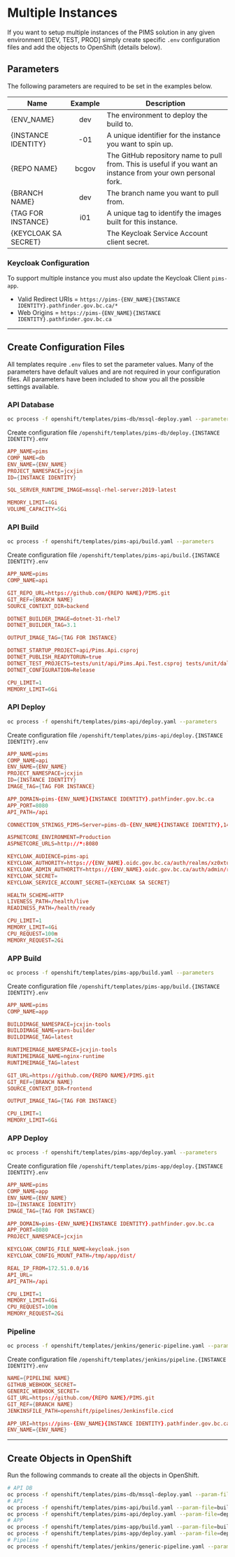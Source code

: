 # Multiple Instances

If you want to setup multiple instances of the PIMS solution in any given environment [DEV, TEST, PROD] simply create specific `.env` configuration files and add the objects to OpenShift (details below).

## Parameters

The following parameters are required to be set in the examples below.

| Name                 | Example | Description                                                                                                  |
| -------------------- | :-----: | ------------------------------------------------------------------------------------------------------------ |
| {ENV_NAME}           |   dev   | The environment to deploy the build to.                                                                      |
| {INSTANCE IDENTITY}  |   -01   | A unique identifier for the instance you want to spin up.                                                    |
| {REPO NAME}          |  bcgov  | The GitHub repository name to pull from. This is useful if you want an instance from your own personal fork. |
| {BRANCH NAME}        |   dev   | The branch name you want to pull from.                                                                       |
| {TAG FOR INSTANCE}   |   i01   | A unique tag to identify the images built for this instance.                                                 |
| {KEYCLOAK SA SECRET} |         | The Keycloak Service Account client secret.                                                                  |

### Keycloak Configuration

To support multiple instance you must also update the Keycloak Client `pims-app`.

- Valid Redirect URIs = `https://pims-{ENV_NAME}{INSTANCE IDENTITY}.pathfinder.gov.bc.ca/*`
- Web Origins = `https://pims-{ENV_NAME}{INSTANCE IDENTITY}.pathfinder.gov.bc.ca`

---

## Create Configuration Files

All templates require `.env` files to set the parameter values.
Many of the parameters have default values and are not required in your configuration files.
All parameters have been included to show you all the possible settings available.

### API Database

```bash
oc process -f openshift/templates/pims-db/mssql-deploy.yaml --parameters
```

Create configuration file `/openshift/templates/pims-db/deploy.{INSTANCE IDENTITY}.env`

```conf
APP_NAME=pims
COMP_NAME=db
ENV_NAME={ENV_NAME}
PROJECT_NAMESPACE=jcxjin
ID={INSTANCE IDENTITY}

SQL_SERVER_RUNTIME_IMAGE=mssql-rhel-server:2019-latest

MEMORY_LIMIT=4Gi
VOLUME_CAPACITY=5Gi
```

### API Build

```bash
oc process -f openshift/templates/pims-api/build.yaml --parameters
```

Create configuration file `/openshift/templates/pims-api/build.{INSTANCE IDENTITY}.env`

```conf
APP_NAME=pims
COMP_NAME=api

GIT_REPO_URL=https://github.com/{REPO NAME}/PIMS.git
GIT_REF={BRANCH NAME}
SOURCE_CONTEXT_DIR=backend

DOTNET_BUILDER_IMAGE=dotnet-31-rhel7
DOTNET_BUILDER_TAG=3.1

OUTPUT_IMAGE_TAG={TAG FOR INSTANCE}

DOTNET_STARTUP_PROJECT=api/Pims.Api.csproj
DOTNET_PUBLISH_READYTORUN=true
DOTNET_TEST_PROJECTS=tests/unit/api/Pims.Api.Test.csproj tests/unit/dal/Pims.Dal.Test.csproj
DOTNET_CONFIGURATION=Release

CPU_LIMIT=1
MEMORY_LIMIT=6Gi
```

### API Deploy

```bash
oc process -f openshift/templates/pims-api/deploy.yaml --parameters
```

Create configuration file `/openshift/templates/pims-api/deploy.{INSTANCE IDENTITY}.env`

```conf
APP_NAME=pims
COMP_NAME=api
ENV_NAME={ENV_NAME}
PROJECT_NAMESPACE=jcxjin
ID={INSTANCE IDENTITY}
IMAGE_TAG={TAG FOR INSTANCE}

APP_DOMAIN=pims-{ENV_NAME}{INSTANCE IDENTITY}.pathfinder.gov.bc.ca
APP_PORT=8080
API_PATH=/api

CONNECTION_STRINGS_PIMS=Server=pims-db-{ENV_NAME}{INSTANCE IDENTITY},1433;User ID=sa;Database=pims

ASPNETCORE_ENVIRONMENT=Production
ASPNETCORE_URLS=http://*:8080

KEYCLOAK_AUDIENCE=pims-api
KEYCLOAK_AUTHORITY=https://{ENV_NAME}.oidc.gov.bc.ca/auth/realms/xz0xtue5
KEYCLOAK_ADMIN_AUTHORITY=https://{ENV_NAME}.oidc.gov.bc.ca/auth/admin/realms/xz0xtue5
KEYCLOAK_SECRET=
KEYCLOAK_SERVICE_ACCOUNT_SECRET={KEYCLOAK SA SECRET}

HEALTH_SCHEME=HTTP
LIVENESS_PATH=/health/live
READINESS_PATH=/health/ready

CPU_LIMIT=1
MEMORY_LIMIT=4Gi
CPU_REQUEST=100m
MEMORY_REQUEST=2Gi
```

### APP Build

```bash
oc process -f openshift/templates/pims-app/build.yaml --parameters
```

Create configuration file `/openshift/templates/pims-app/build.{INSTANCE IDENTITY}.env`

```conf
APP_NAME=pims
COMP_NAME=app

BUILDIMAGE_NAMESPACE=jcxjin-tools
BUILDIMAGE_NAME=yarn-builder
BUILDIMAGE_TAG=latest

RUNTIMEIMAGE_NAMESPACE=jcxjin-tools
RUNTIMEIMAGE_NAME=nginx-runtime
RUNTIMEIMAGE_TAG=latest

GIT_URL=https://github.com/{REPO NAME}/PIMS.git
GIT_REF={BRANCH NAME}
SOURCE_CONTEXT_DIR=frontend

OUTPUT_IMAGE_TAG={TAG FOR INSTANCE}

CPU_LIMIT=1
MEMORY_LIMIT=6Gi
```

### APP Deploy

```bash
oc process -f openshift/templates/pims-app/deploy.yaml --parameters
```

Create configuration file `/openshift/templates/pims-app/deploy.{INSTANCE IDENTITY}.env`

```conf
APP_NAME=pims
COMP_NAME=app
ENV_NAME={ENV_NAME}
ID={INSTANCE IDENTITY}
IMAGE_TAG={TAG FOR INSTANCE}

APP_DOMAIN=pims-{ENV_NAME}{INSTANCE IDENTITY}.pathfinder.gov.bc.ca
APP_PORT=8080
PROJECT_NAMESPACE=jcxjin

KEYCLOAK_CONFIG_FILE_NAME=keycloak.json
KEYCLOAK_CONFIG_MOUNT_PATH=/tmp/app/dist/

REAL_IP_FROM=172.51.0.0/16
API_URL=
API_PATH=/api

CPU_LIMIT=1
MEMORY_LIMIT=4Gi
CPU_REQUEST=100m
MEMORY_REQUEST=2Gi
```

### Pipeline

```bash
oc process -f openshift/templates/jenkins/generic-pipeline.yaml --parameters
```

Create configuration file `/openshift/templates/jenkins/pipeline.{INSTANCE IDENTITY}.env`

```conf
NAME={PIPELINE NAME}
GITHUB_WEBHOOK_SECRET=
GENERIC_WEBHOOK_SECRET=
GIT_URL=https://github.com/{REPO NAME}/PIMS.git
GIT_REF={BRANCH NAME}
JENKINSFILE_PATH=openshift/pipelines/Jenkinsfile.cicd

APP_URI=https://pims-{ENV_NAME}{INSTANCE IDENTITY}.pathfinder.gov.bc.ca/
ENV_NAME={ENV_NAME}
```

---

## Create Objects in OpenShift

Run the following commands to create all the objects in OpenShift.

```bash
# API DB
oc process -f openshift/templates/pims-db/mssql-deploy.yaml --param-file=deploy.{INSTANCE IDENTITY}.env | oc create --save-config=true -f -
# API
oc process -f openshift/templates/pims-api/build.yaml --param-file=build.{INSTANCE IDENTITY}.env | oc create --save-config=true -f -
oc process -f openshift/templates/pims-api/deploy.yaml --param-file=deploy.{INSTANCE IDENTITY}.env | oc create --save-config=true -f -
# APP
oc process -f openshift/templates/pims-app/build.yaml --param-file=build.{INSTANCE IDENTITY}.env | oc create --save-config=true -f -
oc process -f openshift/templates/pims-app/deploy.yaml --param-file=deploy.{INSTANCE IDENTITY}.env | oc create --save-config=true -f -
# Pipeline
oc process -f openshift/templates/jenkins/generic-pipeline.yaml --param-file=pipeline.{INSTANCE IDENTITY}.env | oc create --save-config=true -f -
```
